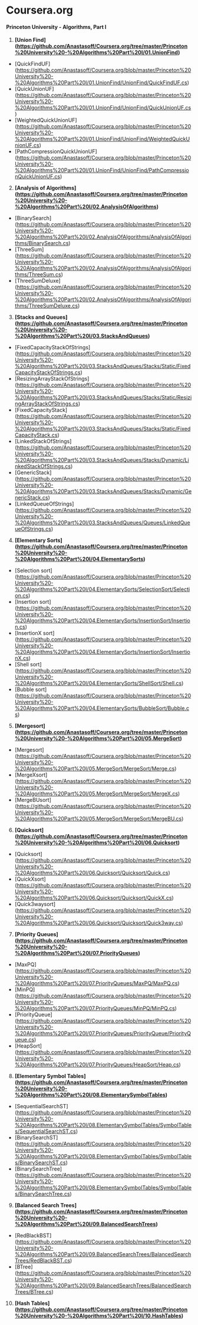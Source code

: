 Coursera.org
============

#### Princeton University - Algorithms, Part I

1. <b>[Union Find] (https://github.com/Anastasoff/Coursera.org/tree/master/Princeton%20University%20-%20Algorithms%20Part%20I/01.UnionFind)</b>
  - [QuickFindUF] (https://github.com/Anastasoff/Coursera.org/blob/master/Princeton%20University%20-%20Algorithms%20Part%20I/01.UnionFind/UnionFind/QuickFindUF.cs)
  - [QuickUnionUF] (https://github.com/Anastasoff/Coursera.org/blob/master/Princeton%20University%20-%20Algorithms%20Part%20I/01.UnionFind/UnionFind/QuickUnionUF.cs)
  - [WeightedQuickUnionUF] (https://github.com/Anastasoff/Coursera.org/blob/master/Princeton%20University%20-%20Algorithms%20Part%20I/01.UnionFind/UnionFind/WeightedQuickUnionUF.cs)
  - [PathCompressionQuickUnionUF] (https://github.com/Anastasoff/Coursera.org/blob/master/Princeton%20University%20-%20Algorithms%20Part%20I/01.UnionFind/UnionFind/PathCompressionQuickUnionUF.cs)
2. <b>[Analysis of Algorithms] (https://github.com/Anastasoff/Coursera.org/tree/master/Princeton%20University%20-%20Algorithms%20Part%20I/02.AnalysisOfAlgorithms)</b>
  - [BinarySearch] (https://github.com/Anastasoff/Coursera.org/blob/master/Princeton%20University%20-%20Algorithms%20Part%20I/02.AnalysisOfAlgorithms/AnalysisOfAlgorithms/BinarySearch.cs)
  - [ThreeSum] (https://github.com/Anastasoff/Coursera.org/blob/master/Princeton%20University%20-%20Algorithms%20Part%20I/02.AnalysisOfAlgorithms/AnalysisOfAlgorithms/ThreeSum.cs)
  - [ThreeSumDeluxe] (https://github.com/Anastasoff/Coursera.org/blob/master/Princeton%20University%20-%20Algorithms%20Part%20I/02.AnalysisOfAlgorithms/AnalysisOfAlgorithms/ThreeSumDeluxe.cs)
3. <b>[Stacks and Queues] (https://github.com/Anastasoff/Coursera.org/tree/master/Princeton%20University%20-%20Algorithms%20Part%20I/03.StacksAndQueues)</b>
  - [FixedCapacityStackOfStrings] (https://github.com/Anastasoff/Coursera.org/blob/master/Princeton%20University%20-%20Algorithms%20Part%20I/03.StacksAndQueues/Stacks/Static/FixedCapacityStackOfStrings.cs)
  - [ResizingArrayStackOfStrings] (https://github.com/Anastasoff/Coursera.org/blob/master/Princeton%20University%20-%20Algorithms%20Part%20I/03.StacksAndQueues/Stacks/Static/ResizingArrayStackOfStrings.cs)
  - [FixedCapacityStack] (https://github.com/Anastasoff/Coursera.org/blob/master/Princeton%20University%20-%20Algorithms%20Part%20I/03.StacksAndQueues/Stacks/Static/FixedCapacityStack.cs)
  - [LinkedStackOfStrings] (https://github.com/Anastasoff/Coursera.org/blob/master/Princeton%20University%20-%20Algorithms%20Part%20I/03.StacksAndQueues/Stacks/Dynamic/LinkedStackOfStrings.cs)
  - [GenericStack] (https://github.com/Anastasoff/Coursera.org/blob/master/Princeton%20University%20-%20Algorithms%20Part%20I/03.StacksAndQueues/Stacks/Dynamic/GenericStack.cs)
  - [LinkedQueueOfStrings] (https://github.com/Anastasoff/Coursera.org/blob/master/Princeton%20University%20-%20Algorithms%20Part%20I/03.StacksAndQueues/Queues/LinkedQueueOfStrings.cs)
4. <b>[Elementary Sorts] (https://github.com/Anastasoff/Coursera.org/tree/master/Princeton%20University%20-%20Algorithms%20Part%20I/04.ElementarySorts)</b>
  - [Selection sort] (https://github.com/Anastasoff/Coursera.org/blob/master/Princeton%20University%20-%20Algorithms%20Part%20I/04.ElementarySorts/SelectionSort/Selection.cs)
  - [Insertion sort] (https://github.com/Anastasoff/Coursera.org/blob/master/Princeton%20University%20-%20Algorithms%20Part%20I/04.ElementarySorts/InsertionSort/Insertion.cs)
  - [InsertionX sort] (https://github.com/Anastasoff/Coursera.org/blob/master/Princeton%20University%20-%20Algorithms%20Part%20I/04.ElementarySorts/InsertionSort/InsertionX.cs)
  - [Shell sort] (https://github.com/Anastasoff/Coursera.org/blob/master/Princeton%20University%20-%20Algorithms%20Part%20I/04.ElementarySorts/ShellSort/Shell.cs)
  - [Bubble sort] (https://github.com/Anastasoff/Coursera.org/blob/master/Princeton%20University%20-%20Algorithms%20Part%20I/04.ElementarySorts/BubbleSort/Bubble.cs)
5. <b>[Mergesort] (https://github.com/Anastasoff/Coursera.org/tree/master/Princeton%20University%20-%20Algorithms%20Part%20I/05.MergeSort)</b>
  - [Mergesort] (https://github.com/Anastasoff/Coursera.org/blob/master/Princeton%20University%20-%20Algorithms%20Part%20I/05.MergeSort/MergeSort/Merge.cs)
  - [MergeXsort] (https://github.com/Anastasoff/Coursera.org/blob/master/Princeton%20University%20-%20Algorithms%20Part%20I/05.MergeSort/MergeSort/MergeX.cs)
  - [MergeBUsort] (https://github.com/Anastasoff/Coursera.org/blob/master/Princeton%20University%20-%20Algorithms%20Part%20I/05.MergeSort/MergeSort/MergeBU.cs)
6. <b>[Quicksort] (https://github.com/Anastasoff/Coursera.org/tree/master/Princeton%20University%20-%20Algorithms%20Part%20I/06.Quicksort)</b>
  - [Quicksort] (https://github.com/Anastasoff/Coursera.org/blob/master/Princeton%20University%20-%20Algorithms%20Part%20I/06.Quicksort/Quicksort/Quick.cs)
  - [QuickXsort] (https://github.com/Anastasoff/Coursera.org/blob/master/Princeton%20University%20-%20Algorithms%20Part%20I/06.Quicksort/Quicksort/QuickX.cs)
  - [Quick3waysort] (https://github.com/Anastasoff/Coursera.org/blob/master/Princeton%20University%20-%20Algorithms%20Part%20I/06.Quicksort/Quicksort/Quick3way.cs)
7. <b>[Priority Queues] (https://github.com/Anastasoff/Coursera.org/tree/master/Princeton%20University%20-%20Algorithms%20Part%20I/07.PriorityQueues)</b>
  - [MaxPQ] (https://github.com/Anastasoff/Coursera.org/blob/master/Princeton%20University%20-%20Algorithms%20Part%20I/07.PriorityQueues/MaxPQ/MaxPQ.cs)
  - [MinPQ] (https://github.com/Anastasoff/Coursera.org/blob/master/Princeton%20University%20-%20Algorithms%20Part%20I/07.PriorityQueues/MinPQ/MinPQ.cs)
  - [PriorityQueue] (https://github.com/Anastasoff/Coursera.org/blob/master/Princeton%20University%20-%20Algorithms%20Part%20I/07.PriorityQueues/PriorityQueue/PriorityQueue.cs)
  - [HeapSort] (https://github.com/Anastasoff/Coursera.org/blob/master/Princeton%20University%20-%20Algorithms%20Part%20I/07.PriorityQueues/HeapSort/Heap.cs)
8. <b>[Elementary Symbol Tables] (https://github.com/Anastasoff/Coursera.org/tree/master/Princeton%20University%20-%20Algorithms%20Part%20I/08.ElementarySymbolTables)</b>
  - [SequentialSearchST] (https://github.com/Anastasoff/Coursera.org/blob/master/Princeton%20University%20-%20Algorithms%20Part%20I/08.ElementarySymbolTables/SymbolTables/SequentialSearchST.cs)
  - [BinarySearchST] (https://github.com/Anastasoff/Coursera.org/blob/master/Princeton%20University%20-%20Algorithms%20Part%20I/08.ElementarySymbolTables/SymbolTables/BinarySearchST.cs)
  - [BinarySearchTree] (https://github.com/Anastasoff/Coursera.org/blob/master/Princeton%20University%20-%20Algorithms%20Part%20I/08.ElementarySymbolTables/SymbolTables/BinarySearchTree.cs)
9. <b>[Balanced Search Trees] (https://github.com/Anastasoff/Coursera.org/tree/master/Princeton%20University%20-%20Algorithms%20Part%20I/09.BalancedSearchTrees)</b>
  - [RedBlackBST] (https://github.com/Anastasoff/Coursera.org/blob/master/Princeton%20University%20-%20Algorithms%20Part%20I/09.BalancedSearchTrees/BalancedSearchTrees/RedBlackBST.cs)
  - [BTree] (https://github.com/Anastasoff/Coursera.org/blob/master/Princeton%20University%20-%20Algorithms%20Part%20I/09.BalancedSearchTrees/BalancedSearchTrees/BTree.cs)
10. <b>[Hash Tables] (https://github.com/Anastasoff/Coursera.org/tree/master/Princeton%20University%20-%20Algorithms%20Part%20I/10.HashTables)</b>
